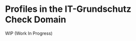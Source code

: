 <!-- © 2024 The Project Contributors - see AUTHORS.txt -->
# Profiles in the IT-Grundschutz Check Domain

WIP (Work In Progress)
